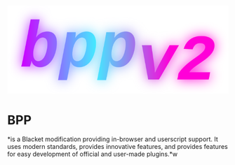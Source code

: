 ![BPP](branding/logo.png)
# BPP
*is a Blacket modification providing in-browser and userscript support. It uses modern standards, provides innovative features, and provides features for easy development of official and user-made plugins.*w